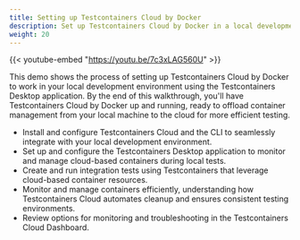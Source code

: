 ```yaml
---
title: Setting up Testcontainers Cloud by Docker
description: Set up Testcontainers Cloud by Docker in a local development environment.
weight: 20
---
```


{{< youtube-embed "https://youtu.be/7c3xLAG560U" >}}

This demo shows the process of setting up Testcontainers Cloud by Docker to
work in your local development environment using the Testcontainers Desktop
application. By the end of this walkthrough, you'll have Testcontainers Cloud
by Docker up and running, ready to offload container management from your local
machine to the cloud for more efficient testing.

- Install and configure Testcontainers Cloud and the CLI to seamlessly integrate with your local development environment.
- Set up and configure the Testcontainers Desktop application to monitor and manage cloud-based containers during local tests.
- Create and run integration tests using Testcontainers that leverage cloud-based container resources.
- Monitor and manage containers efficiently, understanding how Testcontainers Cloud automates cleanup and ensures consistent testing environments.
- Review options for monitoring and troubleshooting in the Testcontainers Cloud Dashboard.
